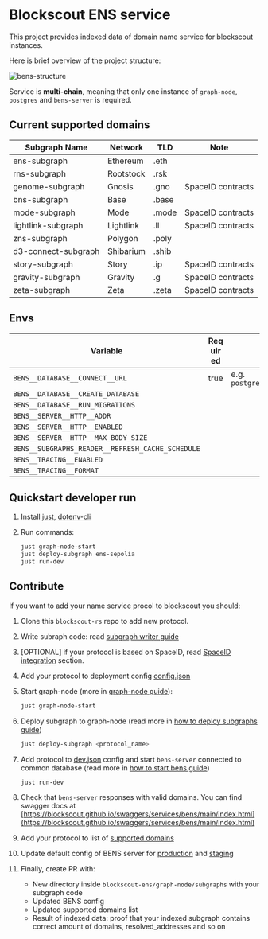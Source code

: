 # Blockscout ENS service

This project provides indexed data of domain name service for blockscout instances.

Here is brief overview of the project structure:

![bens-structure](images/bens.drawio.svg)

Service is **multi-chain**, meaning that only one instance of `graph-node`, `postgres` and `bens-server` is required.

## Current supported domains

| Subgraph Name       | Network   | TLD   | Note |
|---------------------|-----------|-------|------|
| ens-subgraph        | Ethereum  | .eth  |      |
| rns-subgraph        | Rootstock | .rsk  |      |
| genome-subgraph     | Gnosis    | .gno  | SpaceID contracts |
| bns-subgraph        | Base      | .base |      |
| mode-subgraph       | Mode      | .mode | SpaceID contracts |
| lightlink-subgraph  | Lightlink | .ll   | SpaceID contracts |
| zns-subgraph        | Polygon   | .poly |      |
| d3-connect-subgraph | Shibarium | .shib |      |
| story-subgraph      | Story     | .ip   | SpaceID contracts |
| gravity-subgraph    | Gravity   | .g    | SpaceID contracts |
| zeta-subgraph       | Zeta      | .zeta | SpaceID contracts |

## Envs

[anchor]: <> (anchors.envs.start.envs_main)

| Variable                                         | Req&#x200B;uir&#x200B;ed | Description                                                   | Default value  |
| ------------------------------------------------ | ------------------------ | ------------------------------------------------------------- | -------------- |
| `BENS__DATABASE__CONNECT__URL`                   | true                     | e.g. `postgresql://postgres:postgres@localhost:5432/postgres` |                |
| `BENS__DATABASE__CREATE_DATABASE`                |                          |                                                               | `false`        |
| `BENS__DATABASE__RUN_MIGRATIONS`                 |                          |                                                               | `false`        |
| `BENS__SERVER__HTTP__ADDR`                       |                          |                                                               | `0.0.0.0:8050` |
| `BENS__SERVER__HTTP__ENABLED`                    |                          |                                                               | `true`         |
| `BENS__SERVER__HTTP__MAX_BODY_SIZE`              |                          |                                                               | `2097152`      |
| `BENS__SUBGRAPHS_READER__REFRESH_CACHE_SCHEDULE` |                          |                                                               | `0 0 * * * *`  |
| `BENS__TRACING__ENABLED`                         |                          |                                                               | `true`         |
| `BENS__TRACING__FORMAT`                          |                          |                                                               | `default`      |

[anchor]: <> (anchors.envs.end.envs_main)

## Quickstart developer run

1. Install [just](https://github.com/casey/just), [dotenv-cli](https://www.npmjs.com/package/dotenv-cli)

2. Run commands:
   ```bash
   just graph-node-start
   just deploy-subgraph ens-sepolia
   just run-dev
   ```

## Contribute

If you want to add your name service procol to blockscout you should:

1. Clone this `blockscout-rs` repo to add new protocol.
2. Write subraph code: read [subgraph writer guide](./graph-node/subgraph-writer/README.md#howto-create-subgraph-for-your-domain-name-protocol)
3. [OPTIONAL] if your protocol is based on SpaceID, read [SpaceID integration](./graph-node/README.md#spaceid-integration) section.
4. Add your protocol to deployment config [config.json](./graph-node/deployer/config.json)
5. Start graph-node (more in [graph-node guide](./graph-node/README.md#start-locally-using-docker-compose)):

   ```bash
   just graph-node-start
   ```

6. Deploy subgraph to graph-node (read more in [how to deploy subgraphs guide](./graph-node/README.md#deploy-subgraph-to-graph-node))

   ```bash
   just deploy-subgraph <protocol_name>
   ```

7. Add protocol to [dev.json](./bens-server/config/dev.json) config and start `bens-server` connected to common database (read more in [how to start bens guide](./bens-server/README.md#to-start-locally))

   ```bash
   just run-dev
   ```

8. Check that `bens-server` responses with valid domains. You can find swagger docs at [https://blockscout.github.io/swaggers/services/bens/main/index.html](https://blockscout.github.io/swaggers/services/bens/main/index.html)

9. Add your protocol to list of [supported domains](#current-supported-domains)

10. Update default config of BENS server for [production](./bens-server/config/prod.json) and [staging](./bens-server/config/staging.json)

11. Finally, create PR with:
    - New directory inside `blockscout-ens/graph-node/subgraphs` with your subgraph code
    - Updated BENS config
    - Updated supported domains list
    - Result of indexed data: proof that your indexed subgraph contains correct amount of domains, resolved_addresses and so on
